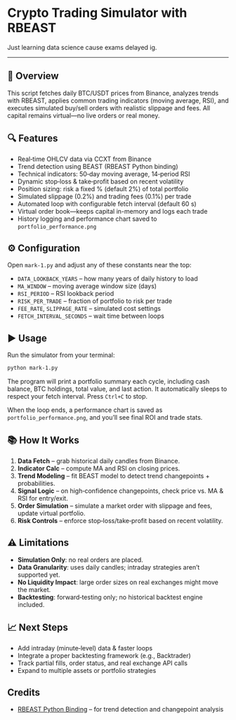 # Crypto Trading Simulator with RBEAST

Just learning data science cause exams delayed ig.

---

## 🚀 Overview
This script fetches daily BTC/USDT prices from Binance, analyzes trends with RBEAST, applies common trading indicators (moving average, RSI), and executes simulated buy/sell orders with realistic slippage and fees. All capital remains virtual—no live orders or real money.

## 🔍 Features
- Real‑time OHLCV data via CCXT from Binance
- Trend detection using BEAST (RBEAST Python binding)
- Technical indicators: 50‑day moving average, 14‑period RSI
- Dynamic stop‑loss & take‑profit based on recent volatility
- Position sizing: risk a fixed % (default 2%) of total portfolio
- Simulated slippage (0.2%) and trading fees (0.1%) per trade
- Automated loop with configurable fetch interval (default 60 s)
- Virtual order book—keeps capital in-memory and logs each trade
- History logging and performance chart saved to `portfolio_performance.png`



## ⚙️ Configuration
Open `mark-1.py` and adjust any of these constants near the top:

- `DATA_LOOKBACK_YEARS` – how many years of daily history to load
- `MA_WINDOW` – moving average window size (days)
- `RSI_PERIOD` – RSI lookback period
- `RISK_PER_TRADE` – fraction of portfolio to risk per trade
- `FEE_RATE`, `SLIPPAGE_RATE` – simulated cost settings
- `FETCH_INTERVAL_SECONDS` – wait time between loops

## ▶️ Usage
Run the simulator from your terminal:

```bash
python mark-1.py
```

The program will print a portfolio summary each cycle, including cash balance, BTC holdings, total value, and last action. It automatically sleeps to respect your fetch interval. Press `Ctrl+C` to stop.

When the loop ends, a performance chart is saved as `portfolio_performance.png`, and you’ll see final ROI and trade stats.

## 📚 How It Works
1. **Data Fetch** – grab historical daily candles from Binance.  
2. **Indicator Calc** – compute MA and RSI on closing prices.  
3. **Trend Modeling** – fit BEAST model to detect trend changepoints + probabilities.  
4. **Signal Logic** – on high‑confidence changepoints, check price vs. MA & RSI for entry/exit.  
5. **Order Simulation** – simulate a market order with slippage and fees, update virtual portfolio.  
6. **Risk Controls** – enforce stop‑loss/take‑profit based on recent volatility.  

## ⚠️ Limitations
- **Simulation Only**: no real orders are placed.  
- **Data Granularity**: uses daily candles; intraday strategies aren’t supported yet.  
- **No Liquidity Impact**: large order sizes on real exchanges might move the market.  
- **Backtesting**: forward‑testing only; no historical backtest engine included.  

## 📈 Next Steps
- Add intraday (minute‑level) data & faster loops  
- Integrate a proper backtesting framework (e.g., Backtrader)  
- Track partial fills, order status, and real exchange API calls  
- Expand to multiple assets or portfolio strategies  

## Credits
- [RBEAST Python Binding](https://github.com/zhaokg/Rbeast) – for trend detection and changepoint analysis